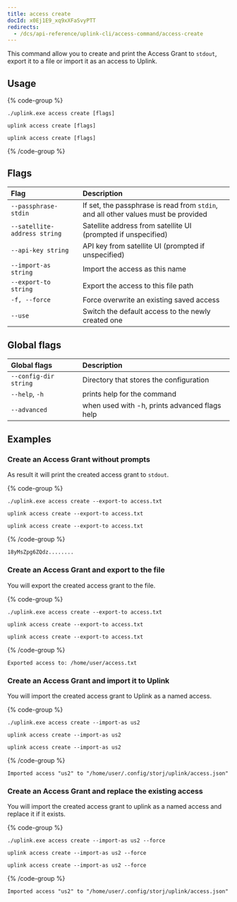 ```yaml
---
title: access create
docId: x0Ej1E9_xq9xXFaSvyPTT
redirects:
  - /dcs/api-reference/uplink-cli/access-command/access-create
---
```


This command allow you to create and print the Access Grant to `stdout`, export it to a file or import it as an access to Uplink.

## Usage

{% code-group %}

```windows
./uplink.exe access create [flags]
```

```macos
uplink access create [flags]
```

```linux
uplink access create [flags]
```

{% /code-group %}

## Flags

| Flag                         | Description                                                                        |
| :--------------------------- | :--------------------------------------------------------------------------------- |
| `--passphrase-stdin`         | If set, the passphrase is read from `stdin`, and all other values must be provided |
| `--satellite-address string` | Satellite address from satellite UI (prompted if unspecified)                      |
| `--api-key string`           | API key from satellite UI (prompted if unspecified)                                |
| `--import-as string`         | Import the access as this name                                                     |
| `--export-to string`         | Export the access to this file path                                                |
| `-f, --force`                | Force overwrite an existing saved access                                           |
| `--use`                      | Switch the default access to the newly created one                                 |

## Global flags

| Global flags          | Description                                   |
| :-------------------- | :-------------------------------------------- |
| `--config-dir string` | Directory that stores the configuration       |
| `--help`, `-h`        | prints help for the command                   |
| `--advanced`          | when used with -h, prints advanced flags help |

## Examples

### Create an Access Grant without prompts

As result it will print the created access grant to `stdout`.

{% code-group %}

```windows
./uplink.exe access create --export-to access.txt
```

```macos
uplink access create --export-to access.txt
```

```linux
uplink access create --export-to access.txt
```

{% /code-group %}

```Text
18yMsZpg6ZQdz........
```

### Create an Access Grant and export to the file

You will export the created access grant to the file.

{% code-group %}

```windows
./uplink.exe access create --export-to access.txt
```

```macos
uplink access create --export-to access.txt
```

```linux
uplink access create --export-to access.txt
```

{% /code-group %}

```Text
Exported access to: /home/user/access.txt
```

### Create an Access Grant and import it to Uplink

You will import the created access grant to Uplink as a named access.

{% code-group %}

```windows
./uplink.exe access create --import-as us2
```

```macos
uplink access create --import-as us2
```

```linux
uplink access create --import-as us2
```

{% /code-group %}

```Text
Imported access "us2" to "/home/user/.config/storj/uplink/access.json"
```

### Create an Access Grant and replace the existing access

You will import the created access grant to uplink as a named access and replace it if it exists.

{% code-group %}

```windows
./uplink.exe access create --import-as us2 --force
```

```macos
uplink access create --import-as us2 --force
```

```linux
uplink access create --import-as us2 --force
```

{% /code-group %}

```Text
Imported access "us2" to "/home/user/.config/storj/uplink/access.json"
```
